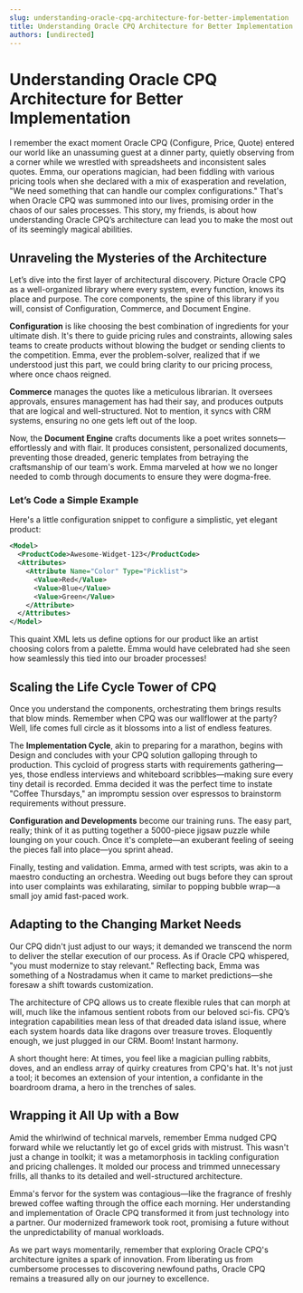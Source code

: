 ```yaml
---
slug: understanding-oracle-cpq-architecture-for-better-implementation
title: Understanding Oracle CPQ Architecture for Better Implementation
authors: [undirected]
---
```



# Understanding Oracle CPQ Architecture for Better Implementation

I remember the exact moment Oracle CPQ (Configure, Price, Quote) entered our world like an unassuming guest at a dinner party, quietly observing from a corner while we wrestled with spreadsheets and inconsistent sales quotes. Emma, our operations magician, had been fiddling with various pricing tools when she declared with a mix of exasperation and revelation, "We need something that can handle our complex configurations." That's when Oracle CPQ was summoned into our lives, promising order in the chaos of our sales processes. This story, my friends, is about how understanding Oracle CPQ’s architecture can lead you to make the most out of its seemingly magical abilities.

## Unraveling the Mysteries of the Architecture

Let’s dive into the first layer of architectural discovery. Picture Oracle CPQ as a well-organized library where every system, every function, knows its place and purpose. The core components, the spine of this library if you will, consist of Configuration, Commerce, and Document Engine.

**Configuration** is like choosing the best combination of ingredients for your ultimate dish. It's there to guide pricing rules and constraints, allowing sales teams to create products without blowing the budget or sending clients to the competition. Emma, ever the problem-solver, realized that if we understood just this part, we could bring clarity to our pricing process, where once chaos reigned.

**Commerce** manages the quotes like a meticulous librarian. It oversees approvals, ensures management has had their say, and produces outputs that are logical and well-structured. Not to mention, it syncs with CRM systems, ensuring no one gets left out of the loop.

Now, the **Document Engine** crafts documents like a poet writes sonnets—effortlessly and with flair. It produces consistent, personalized documents, preventing those dreaded, generic templates from betraying the craftsmanship of our team's work. Emma marveled at how we no longer needed to comb through documents to ensure they were dogma-free.

### Let’s Code a Simple Example

Here's a little configuration snippet to configure a simplistic, yet elegant product:

```xml
<Model>
  <ProductCode>Awesome-Widget-123</ProductCode>
  <Attributes>
    <Attribute Name="Color" Type="Picklist">
      <Value>Red</Value>
      <Value>Blue</Value>
      <Value>Green</Value>
    </Attribute>
  </Attributes>
</Model>
```

This quaint XML lets us define options for our product like an artist choosing colors from a palette. Emma would have celebrated had she seen how seamlessly this tied into our broader processes!

## Scaling the Life Cycle Tower of CPQ

Once you understand the components, orchestrating them brings results that blow minds. Remember when CPQ was our wallflower at the party? Well, life comes full circle as it blossoms into a list of endless features. 

The **Implementation Cycle**, akin to preparing for a marathon, begins with Design and concludes with your CPQ solution galloping through to production. This cycloid of progress starts with requirements gathering—yes, those endless interviews and whiteboard scribbles—making sure every tiny detail is recorded. Emma decided it was the perfect time to instate "Coffee Thursdays," an impromptu session over espressos to brainstorm requirements without pressure.

**Configuration and Developments** become our training runs. The easy part, really; think of it as putting together a 5000-piece jigsaw puzzle while lounging on your couch. Once it's complete—an exuberant feeling of seeing the pieces fall into place—you sprint ahead.

Finally, testing and validation. Emma, armed with test scripts, was akin to a maestro conducting an orchestra. Weeding out bugs before they can sprout into user complaints was exhilarating, similar to popping bubble wrap—a small joy amid fast-paced work.

## Adapting to the Changing Market Needs

Our CPQ didn't just adjust to our ways; it demanded we transcend the norm to deliver the stellar execution of our process. As if Oracle CPQ whispered, "you must modernize to stay relevant." Reflecting back, Emma was something of a Nostradamus when it came to market predictions—she foresaw a shift towards customization. 

The architecture of CPQ allows us to create flexible rules that can morph at will, much like the infamous sentient robots from our beloved sci-fis. CPQ’s integration capabilities mean less of that dreaded data island issue, where each system hoards data like dragons over treasure troves. Eloquently enough, we just plugged in our CRM. Boom! Instant harmony.

A short thought here: At times, you feel like a magician pulling rabbits, doves, and an endless array of quirky creatures from CPQ's hat. It's not just a tool; it becomes an extension of your intention, a confidante in the boardroom drama, a hero in the trenches of sales.

## Wrapping it All Up with a Bow

Amid the whirlwind of technical marvels, remember Emma nudged CPQ forward while we reluctantly let go of excel grids with mistrust. This wasn't just a change in toolkit; it was a metamorphosis in tackling configuration and pricing challenges. It molded our process and trimmed unnecessary frills, all thanks to its detailed and well-structured architecture.

Emma's fervor for the system was contagious—like the fragrance of freshly brewed coffee wafting through the office each morning. Her understanding and implementation of Oracle CPQ transformed it from just technology into a partner. Our modernized framework took root, promising a future without the unpredictability of manual workloads.

As we part ways momentarily, remember that exploring Oracle CPQ's architecture ignites a spark of innovation. From liberating us from cumbersome processes to discovering newfound paths, Oracle CPQ remains a treasured ally on our journey to excellence.